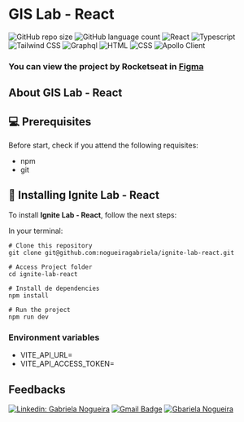 # **GIS Lab - React**


![GitHub repo size](https://img.shields.io/github/repo-size/nogueiragabriela/ignite-lab-react?style=for-the-badge)
![GitHub language count](https://img.shields.io/github/languages/count/nogueiragabriela/ignite-lab-react?style=for-the-badge)
![React](https://img.shields.io/badge/React-20232A?style=for-the-badge&logo=react&logoColor=61DAFB)
![Typescript](https://img.shields.io/badge/TypeScript-007ACC?style=for-the-badge&logo=typescript&logoColor=white)
![Tailwind CSS](https://img.shields.io/badge/Tailwind_CSS-38bdf8?style=for-the-badge&logo=tailwind&logoColor=white)
![Graphql](https://img.shields.io/badge/Graphql-e10098?style=for-the-badge&logo=graphql&logoColor=white)
![HTML](https://img.shields.io/badge/HTML5-E34F26?style=for-the-badge&logo=html5&logoColor=white)
![CSS](https://img.shields.io/badge/CSS3-1572B6?style=for-the-badge&logo=css3&logoColor=white)
![Apollo Client](https://img.shields.io/badge/Apollo_Client-311c87?style=for-the-badge&logo=tailwind&logoColor=white)



### You can view the project by Rocketseat in [Figma](https://www.figma.com/community/file/1120711251998877938)

## About GIS Lab - React


## 💻 Prerequisites

Before start, check if you attend the following requisites:
* npm
* git

## 🚀 Installing Ignite Lab - React

To install **Ignite Lab - React**, follow the next steps:

In your terminal:

```
# Clone this repository
git clone git@github.com:nogueiragabriela/ignite-lab-react.git
```
```
# Access Project folder
cd ignite-lab-react
```
```
# Install de dependencies
npm install
```
```
# Run the project
npm run dev
```
### Environment variables
* VITE_API_URL=
* VITE_API_ACCESS_TOKEN=

## Feedbacks

[![Linkedin: Gabriela Nogueira](https://img.shields.io/badge/-GabrielaNogueira-blue?style=flat-square&logo=Linkedin&logoColor=white&link=LINK-DO-SEU-LINKEDIN)](https://www.linkedin.com/in/gabriela-nogueira-190026180/)
[![Gmail Badge](https://img.shields.io/badge/-nogueiragabriela93@gmail.com-006bed?style=flat-square&logo=Gmail&logoColor=white&link=mailto:SEU-EMAIL)](mailto:santiagorafael409@gmail.com)
[![Gbariela Nogueira]( https://img.shields.io/github/followers/nogueiragabriela?label=follow&style=social)](https://github.com/nogueiragabriela)

